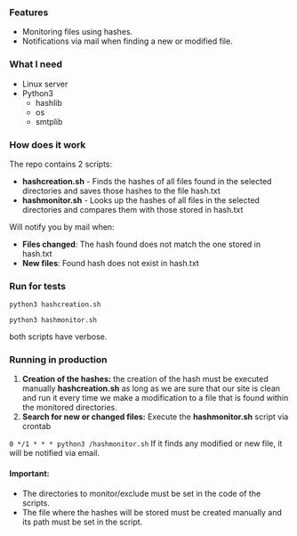 ### Features

- Monitoring files using hashes.
- Notifications via mail when finding a new or modified file.

### What I need

+ Linux server
+ Python3
    + hashlib
    + os
    + smtplib

### How does it work

The repo contains 2 scripts:

- **hashcreation.sh** - Finds the hashes of all files found in the selected directories and saves those hashes to the file hash.txt
- **hashmonitor.sh** - Looks up the hashes of all files in the selected directories and compares them with those stored in hash.txt

Will notify you by mail when:

- **Files changed**: The hash found does not match the one stored in hash.txt
- **New files**: Found hash does not exist in hash.txt

### Run for tests

`python3 hashcreation.sh`

`python3 hashmonitor.sh`

both scripts have verbose.

### Running in production

1. **Creation of the hashes:** the creation of the hash must be executed manually **hashcreation.sh** as long as we are sure that our site is clean and run it every time we make a modification to a file that is found within the monitored directories.
2. **Search for new or changed files:** Execute the **hashmonitor.sh** script via crontab

`0 */1 * * * python3 /hashmonitor.sh`
If it finds any modified or new file, it will be notified via email.

#### Important:
- The directories to monitor/exclude must be set in the code of the scripts.
- The file where the hashes will be stored must be created manually and its path must be set in the script.